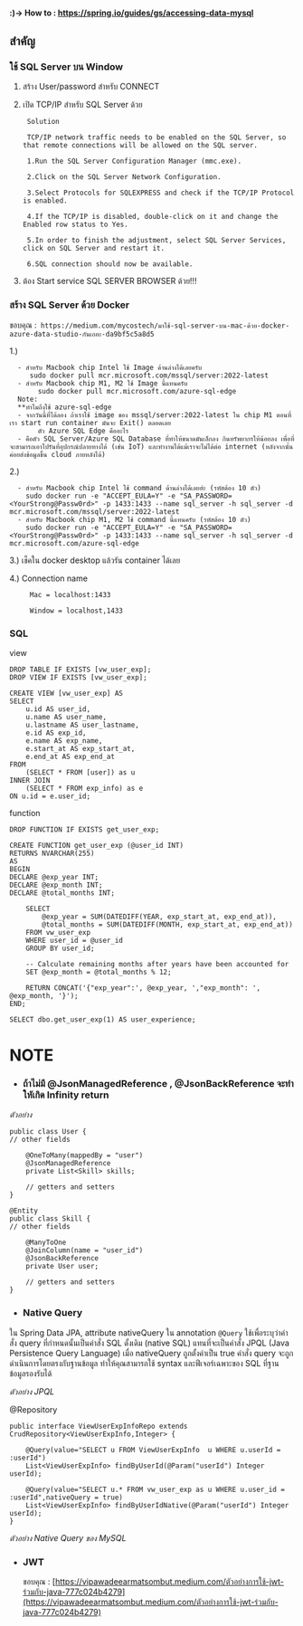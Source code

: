 #### :)-> How to : https://spring.io/guides/gs/accessing-data-mysql 

## สำคัญ
### ใช้ SQL Server บน Window

1. สร้าง User/password สำหรับ CONNECT

2. เปิด TCP/IP สำหรับ SQL Server ด้วย
        
        Solution
        
        TCP/IP network traffic needs to be enabled on the SQL Server, so that remote connections will be allowed on the SQL server.
        
        1.Run the SQL Server Configuration Manager (mmc.exe).
        
        2.Click on the SQL Server Network Configuration.
        
        3.Select Protocols for SQLEXPRESS and check if the TCP/IP Protocol is enabled.
        
        4.If the TCP/IP is disabled, double-click on it and change the Enabled row status to Yes.
        
        5.In order to finish the adjustment, select SQL Server Services, click on SQL Server and restart it.
        
        6.SQL connection should now be available.


3. ต้อง Start service SQL SERVER BROWSER ด้วย!!!

### สร้าง SQL Server ด้วย Docker 
ขอบคุณ :` https://medium.com/mycostech/มาใช้-sql-server-บน-mac-ด้วย-docker-azure-data-studio-กันเถอะ-da9bf5c5a8d5`

1.)


      - สำหรับ Macbook chip Intel ใช้ Image ด้านล่างได้เลยครับ
         sudo docker pull mcr.microsoft.com/mssql/server:2022-latest
      - สำหรับ Macbook chip M1, M2 ใช้ Image นี้แทนครับ
           sudo docker pull mcr.microsoft.com/azure-sql-edge
      Note:
      **ทำไมถึงใช้ azure-sql-edge
      - จากวันนี้ที่ได้ลอง ถ้าเราใช้ image ของ mssql/server:2022-latest ใน chip M1 ตอนที่เรา start run container มันจะ Exit() ตลอดเลย
           ตัว Azure SQL Edge คืออะไร
      - คือตัว SQL Server/Azure SQL Database ที่ทำให้ขนาดมันเล็กลง กินทรัพยากรให้น้อยลง เพื่อที่จะสามารถเอาไปรันที่อุปกรณ์ปลายทางได้ (เช่น IoT) และทำงานได้แม้เราจะไม่ได้ต่อ internet (หลังจากนั้นค่อยส่งข้อมูลขึ้น cloud ภายหลังได้)


   2.)
      
      - สำหรับ Macbook chip Intel ใช้ command ด้านล่างได้เลยฮ่ะ (รหัสต้อง 10 ตัว)
        sudo docker run -e "ACCEPT_EULA=Y" -e "SA_PASSWORD=<YourStrong@Passw0rd>" -p 1433:1433 --name sql_server -h sql_server -d mcr.microsoft.com/mssql/server:2022-latest
      - สำหรับ Macbook chip M1, M2 ใช้ command นี้แทนครับ (รหัสต้อง 10 ตัว)
        sudo docker run -e "ACCEPT_EULA=Y" -e "SA_PASSWORD=<YourStrong@Passw0rd>" -p 1433:1433 --name sql_server -h sql_server -d mcr.microsoft.com/azure-sql-edge

   3.) เช็คใน docker desktop แล้วรัน container ได้เลย

   4.) Connection name 

         Mac = localhost:1433
      
         Window = localhost,1433
### SQL
view
    
    DROP TABLE IF EXISTS [vw_user_exp];
    DROP VIEW IF EXISTS [vw_user_exp];
    
    CREATE VIEW [vw_user_exp] AS
    SELECT
        u.id AS user_id,
        u.name AS user_name,
        u.lastname AS user_lastname,
        e.id AS exp_id,
        e.name AS exp_name,
        e.start_at AS exp_start_at,
        e.end_at AS exp_end_at
    FROM
        (SELECT * FROM [user]) as u
    INNER JOIN
        (SELECT * FROM exp_info) as e
    ON u.id = e.user_id;

function
    
    DROP FUNCTION IF EXISTS get_user_exp;
    
    CREATE FUNCTION get_user_exp (@user_id INT)
    RETURNS NVARCHAR(255)
    AS
    BEGIN
    DECLARE @exp_year INT;
    DECLARE @exp_month INT;
    DECLARE @total_months INT;
    
        SELECT 
            @exp_year = SUM(DATEDIFF(YEAR, exp_start_at, exp_end_at)),
            @total_months = SUM(DATEDIFF(MONTH, exp_start_at, exp_end_at))
        FROM vw_user_exp
        WHERE user_id = @user_id
        GROUP BY user_id;
    
        -- Calculate remaining months after years have been accounted for
        SET @exp_month = @total_months % 12;
    
        RETURN CONCAT('{"exp_year":', @exp_year, ',"exp_month": ', @exp_month, '}');
    END;
    
    SELECT dbo.get_user_exp(1) AS user_experience;

# **NOTE**

* ### **ถ้าไม่มี @JsonManagedReference , @JsonBackReference จะทำใหัเกิด Infinity return**

_ตัวอย่าง_
```@Entity
public class User {
// other fields

    @OneToMany(mappedBy = "user")
    @JsonManagedReference
    private List<Skill> skills;

    // getters and setters
}

@Entity
public class Skill {
// other fields

    @ManyToOne
    @JoinColumn(name = "user_id")
    @JsonBackReference
    private User user;

    // getters and setters
}
```
* ### Native Query

ใน Spring Data JPA, attribute nativeQuery ใน annotation `@Query` ใช้เพื่อระบุว่าคำสั่ง query ที่กำหนดนั้นเป็นคำสั่ง SQL ดั้งเดิม (native SQL) แทนที่จะเป็นคำสั่ง JPQL (Java Persistence Query Language) เมื่อ nativeQuery ถูกตั้งค่าเป็น true คำสั่ง query จะถูกดำเนินการโดยตรงกับฐานข้อมูล ทำให้คุณสามารถใช้ syntax และฟีเจอร์เฉพาะของ SQL ที่ฐานข้อมูลรองรับได้

_ตัวอย่าง JPQL_

@Repository

    public interface ViewUserExpInfoRepo extends CrudRepository<ViewUserExpInfo,Integer> {

        @Query(value="SELECT u FROM ViewUserExpInfo  u WHERE u.userId = :userId")
        List<ViewUserExpInfo> findByUserId(@Param("userId") Integer userId);

        @Query(value="SELECT u.* FROM vw_user_exp as u WHERE u.user_id = :userId",nativeQuery = true)
        List<ViewUserExpInfo> findByUserIdNative(@Param("userId") Integer userId);
    }

_ตัวอย่าง Native Query ของ MySQL_

* ### JWT
   ขอบคุณ : [https://vipawadeearmatsombut.medium.com/ตัวอย่างการใช้-jwt-ร่วมกับ-java-777c024b4279](https://vipawadeearmatsombut.medium.com/ตัวอย่างการใช้-jwt-ร่วมกับ-java-777c024b4279)
